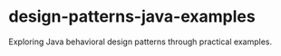 # design-patterns-java-examples
 Exploring Java behavioral design patterns through practical examples.
